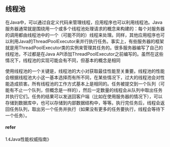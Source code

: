 
## 线程池
在Java中，可以通过自定义代码来管理线程，应用程序也可以利用线程池。Java服务器通常就是围绕用一个或多个线程池处理请求的概念来构建的：每个对服务器的调用都由线程池中的一个（可能不同的）线程来处理。同样，其他应用程序也可以利用Java的ThreadPoolExecutor来并行执行任务。事实上，有些服务器的框架就是用ThreadPoolExecutor类的实例来管理其任务的。很多服务器编写了自己的线程池，不过都是在Java API添加ThreadPoolExecutor之前编写的。虽然在这些情况下，线程池的实现可能会有不同，但基本的概念是相同

使用线程池的一个关键是，线程池的大小对获取最佳性能至关重要。线程池的性能会根据线程池大小这一基本选择而有所不同，在某些情况下，过大的线程池会对性能造成损害。所有线程池的工作方式基本上是相同的。任务被提交到一个队列（可能有不止一个队列，但概念是一样的），然后一定数量的线程会从队列中取出任务并执行它们。任务的结果可以发送回客户端（比如在使用服务器的情况下），可以存储到数据库中，也可以存储到内部数据结构中，等等。执行完任务后，线程会返回任务队列，取出另一个任务并执行（如果没有更多的任务要执行，线程会等待下一个任务）。



#### refer
1.《Java性能权威指南》